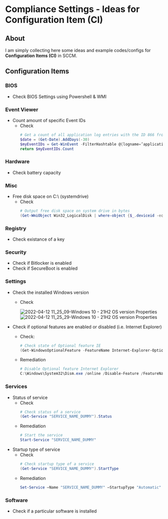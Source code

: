 # Compliance Settings - Ideas for Configuration Item (CI)
## About
I am simply collecting here some ideas and example codes/configs for **Configuration Items (CI)** in SCCM. 


## Configuration Items 
### BIOS
* Check BIOS Settings using Powershell & WMI
 
### Event Viewer
* Count amount of specific Event IDs
  * Check
    ```powershell
    # Get a count of all application log entries with the ID 866 from the last 30 days
    $date = (Get-Date).AddDays(-30)
    $myEventIDs = Get-WinEvent -FilterHashtable @{logname=’application’; id=866; StartTime = $date;} | measure
    return $myEventIDs.Count
    ```
### Hardware
* Check battery capacity

### Misc
* Free disk space on C:\ (systemdrive)
  * Check 
    ```powershell
    # Output free disk space on system drive in bytes
    (Get-WmiObject Win32_LogicalDisk | where-object {$_.deviceid -eq $env:systemdrive} | select freespace).freespace
    ```
  
### Registry
* Check existance of a key
 
### Security
* Check if Bitlocker is enabled
* Check if SecureBoot is enabled
  
### Settings
* Check the installed Windows version
  * Check
    
    ![2022-04-12 11_25_09-Windows 10 - 21H2 OS version Properties](https://user-images.githubusercontent.com/67605/162928188-3b09f86c-756a-4309-bfb7-981f4a47434e.png)
    ![2022-04-12 11_25_29-Windows 10 - 21H2 OS version Properties](https://user-images.githubusercontent.com/67605/162928203-ea64065d-d79a-462f-aacf-6c722bf0066a.png)
      
* Check if optional features are enabled or disabled (i.e. Internet Explorer)
  * Check:
    ```powershell
    # Check state of Optional feature IE
    (Get-WindowsOptionalFeature -FeatureName Internet-Explorer-Optional-amd64 -Online).State
    ```
  * Remediation
    ```powershell
    # Disable Optional feature Internet Explorer
    C:\Windows\System32\Dism.exe /online /Disable-Feature /FeatureName:Internet-Explorer-Optional-amd64 /Quiet /NoRestart
    ```
### Services
* Status of service
  * Check
    ```powershell
    # Check status of a service
    (Get-Service "SERVICE_NAME_DUMMY").Status
    ```
  * Remediation
    ```powershell
    # Start the service
    Start-Service "SERVICE_NAME_DUMMY"
    ```
* Startup type of service
  * Check
    ```powershell
    # Check startup type of a service
    (Get-Service "SERVICE_NAME_DUMMY").StartType
    ```
  * Remediation
    ```powershell
    Set-Service –Name "SERVICE_NAME_DUMMY" –StartupType "Automatic"
    ```
### Software
* Check if a particular software is installed
